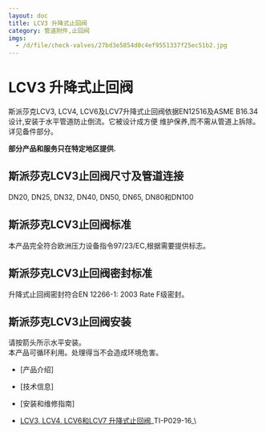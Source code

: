```yaml
---
layout: doc
title: LCV3 升降式止回阀
category: 管道附件,止回阀
imgs:
  - /d/file/check-valves/27bd3e5854d0c4ef9551337f25ec51b2.jpg
---
```


# LCV3 升降式止回阀

斯派莎克LCV3, LCV4, LCV6及LCV7升降式止回阀依据EN12516及ASME B16.34设计,安装于水平管道防止倒流。它被设计成方便 维护保养,而不需从管道上拆除。详见备件部分。

**部分产品和服务只在特定地区提供.**

## 斯派莎克LCV3止回阀尺寸及管道连接

DN20, DN25, DN32, DN40, DN50, DN65, DN80和DN100

## 斯派莎克LCV3止回阀标准

本产品完全符合欧洲压力设备指令97/23/EC,根据需要提供标志。

## 斯派莎克LCV3止回阀密封标准

升降式止回阀密封符合EN 12266-1: 2003 Rate F级密封。

## 斯派莎克LCV3止回阀安装

请按箭头所示水平安装。  
本产品可循环利用。处理得当不会造成环境危害。

- [产品介绍]
- [技术信息]
- [安装和维修指南]

- [LCV3, LCV4, LCV6和LCV7 升降式止回阀](https://assets.spiraxvalve.com/pdf/TI-P029-16-LCV3,%20LCV4,%20LCV6和LCV7%20升降式止回阀.pdf)\_TI-P029-16\_\

